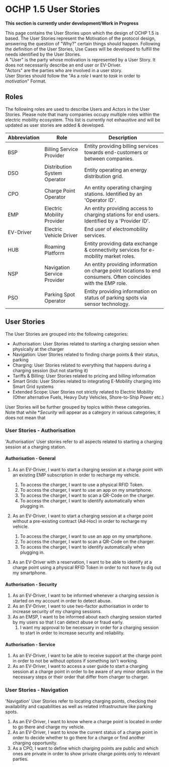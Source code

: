 # OCHP 1.5 User Stories
**This section is currently under development/Work in Progress**

This page contains the User Stories upon which the design of OCHP 1.5 is based.
The User Stories represent the Motivation of the protocol design, answering the question of "Why?" certain things should happen.
Following the definition of the User Stories, Use Cases will be developed to fulfill the needs identified by the User Stories.  
A "User" is the party whose motivation is represented by a User Story. It does not necessarily describe an end user or EV-Driver.  
"Actors" are the parties who are involved in a user story.  
User Stories should follow the "As a *role* I want to *task* in order to *motivation*" Format.

## Roles
The following roles are used to describe Users and Actors in the User Stories. 
Please note that many companies occupy multiple roles within the electric mobility ecosystem.
This list is currently not exhaustive and will be updated as user stories are added & developed.

|Abbreviation|Role|Description|
|---|---|---|
|BSP|Billing Service Provider| Entity providing billing services towards end-customers or between companies.|
|DSO|Distribution System Operator| Entity operating an energy distribution grid.|
|CPO|Charge Point Operator| An entity operating charging stations. Identified by an 'Operator ID'.|
|EMP|Electric Mobility Provider|An entity providing access to charging stations for end users. Identified by a 'Provider ID'.|
|EV-Driver|Electric Vehicle Driver|End user of electromobility services.|
|HUB|Roaming Platform| Entity providing data exchange & connectivity services for e-mobility market roles.|
|NSP|Navigation Service Provider| An entity providing information on charge point locations to end consumers. Often coincides with the EMP role.|
|PSO|Parking Spot Operator| Entity providing information on status of parking spots via sensor technology.|

## User Stories
The User Stories are grouped into the following categories:
- Authorisation: User Stories related to starting a charging session when physically at the charger
- Navigation: User Stories related to finding charge points & their status, parking
- Charging: User Stories related to everything that happens during a charging session (but not starting it)
- Tariffs & Billing: User Stories related to pricing and billing information
- Smart Grids: User Stories related to integrating E-Mobility charging into Smart Grid systems
- Extended Scope: User Stories not strictly related to Electric Mobility (Other alternative Fuels, Heavy Duty Vehicles, Shore-to-Ship Power etc.)

User Stories will be further grouped by topics within these categories.  
Note that while **Security* will appear as a category in various categories, it does not mean that 

### User Stories - Authorisation
'Authorisation' User stories refer to all aspects related to starting a charging session at a charging station.  
#### Authorisation - General
1. As an EV-Driver, I want to start a charging session at a charge point with an existing EMP subscription in order to recharge my vehicle.
   1. To access the charger, I want to use a physical RFID Token.
   2. To access the charger, I want to use an app on my smartphone.
   3. To access the charger, I want to scan a QR-Code on the charger.
   4. To access the charger, I want to identify automatically when plugging in.

2. As an EV-Driver, I want to start a charging session at a charge point without a pre-existing contract (Ad-Hoc) in order to recharge my vehicle.
   1. To access the charger, I want to use an app on my smartphone.
   2. To access the charger, I want to scan a QR-Code on the charger.
   3. To access the charger, I want to identify automatically when plugging in.
      
3. As an EV-Driver with a reservation, I want to be able to identify at a charge point using a physical RFID Token in order to not have to dig out my smartphone.

#### Authorisation - Security
1. As an EV-Driver, I want to be informed whenever a charging session is started on my account in order to detect abuse.
2. As an EV-Driver, I want to use two-factor authorisation in order to increase security of my charging sessions.
3. As an EMSP, I want to be informed about each charging session started by my users so that I can detect abuse or fraud early.
   1. I want my approval to be necessary in order for a charging session to start in order to increase security and reliability.
  
#### Authorisation - Service
1. As an EV-Driver, I want to be able to receive support at the charge point in order to not be without options if something isn't working.
2. As an EV-Driver, I want to access a user guide to start a charging session at a charge point in order to be aware of any minor details in the necessary steps or their order that differ from charger to charger.

### User Stories - Navigation  
'Navigation' User Stories refer to locating charging points, checking their availability and capabilities as well as related infrastructure like parking spots.
1. As an EV-Driver, I want to know where a charge point is located in order to go there and charge my vehicle.
2. As an EV-Driver, I want to know the current status of a charge point in order to decide whether to go there for a charge or find another charging opportunity.
3. As a CPO, I want to define which charging points are public and which ones are private in order to show private charge points only to relevant parties.
